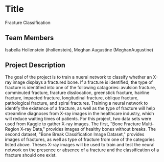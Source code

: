 # Title
Fracture Classification

## Team Members
Isabella Hollenstein (ihollenstein), Meghan Augustine (MeghanAugustine)

## Project Description
The goal of the project is to train a nueral network to classify whether an X-ray image displays a fractured bone.  If a fracture is identified, the type of fracture is identified into one of the following catagories: avulsion fracture, comminuted fracture, fracture disslocation, greenstick fracture, hairline fracture, impacted fracture, longitudinal fracture, oblique fracture, pathological fracture, and spiral fractures.  Training a neural network to identify the existence of a fracture, as well as the type of fracture will help streamline diagnoses from X-ray images in the healthcare industry, which will reduce waiting times of patients.  For this project, two data sets were used from Kaggle to gather X-ray images.  The first, "Bone Fracture Multi-Region X-ray Data," provides images of healthy bones without breaks.  The second dataset, "Bone Break Classification Image Dataset,"  provides images of fractures, as well as type of fracture from one of the categories listed above.  Theses X-ray images will be used to train and test the neural network on the presence or absence of a fracture and the classification of a fracture should one exist.
